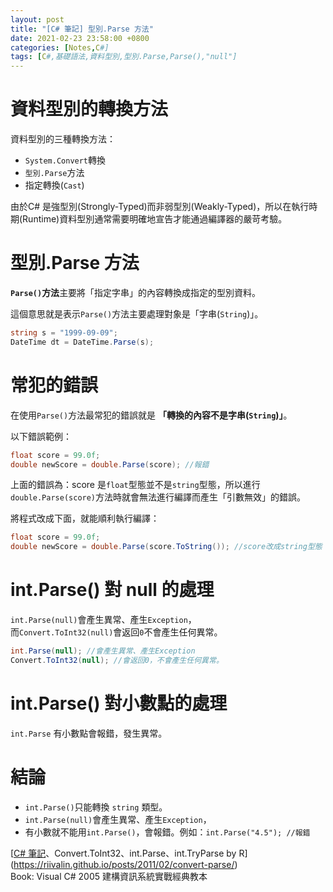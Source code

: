 ```yaml
---
layout: post
title: "[C# 筆記] 型別.Parse 方法"
date: 2021-02-23 23:58:00 +0800
categories: [Notes,C#]
tags: [C#,基礎語法,資料型別,型別.Parse,Parse(),"null"]
---
```


# 資料型別的轉換方法

資料型別的三種轉換方法：
- `System.Convert`轉換
- `型別.Parse`方法
- 指定轉換(`Cast`)

由於C# 是強型別(Strongly-Typed)而非弱型別(Weakly-Typed)，所以在執行時期(Runtime)資料型別通常需要明確地宣告才能通過編譯器的嚴苛考驗。


# 型別.Parse 方法

**`Parse()`方法**主要將「指定字串」的內容轉換成指定的型別資料。     

這個意思就是表示`Parse()`方法主要處理對象是「字串(`String`)」。     

```c#
string s = "1999-09-09";
DateTime dt = DateTime.Parse(s);
```

# 常犯的錯誤

在使用`Parse()`方法最常犯的錯誤就是 **「轉換的內容不是字串(`String`)」**。

以下錯誤範例：

```c#
float score = 99.0f;
double newScore = double.Parse(score); //報錯
```

上面的錯誤為：score 是`float`型態並不是`string`型態，所以進行`double.Parse(score)`方法時就會無法進行編譯而產生「引數無效」的錯誤。      

將程式改成下面，就能順利執行編譯：

```c#
float score = 99.0f;
double newScore = double.Parse(score.ToString()); //score改成string型態
```

# int.Parse() 對 null 的處理
  
`int.Parse(null)`會產生異常、產生`Exception`，      
而`Convert.ToInt32(null)`會返回`0`不會產生任何異常。    

```c#
int.Parse(null); //會產生異常、產生Exception
Convert.ToInt32(null); //會返回0，不會產生任何異常。
```

# int.Parse() 對小數點的處理

`int.Parse` 有小數點會報錯，發生異常。

# 結論

- `int.Parse()`只能轉換 `string` 類型。
- `int.Parse(null)`會產生異常、產生`Exception`， 
- 有小數就不能用`int.Parse()`，會報錯。例如：`int.Parse("4.5"); //報錯`



[[C# 筆記](int)、Convert.ToInt32、int.Parse、int.TryParse   by R](https://riivalin.github.io/posts/2011/02/convert-parse/)      
Book: Visual C# 2005 建構資訊系統實戰經典教本